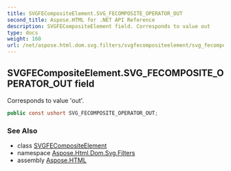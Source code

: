```yaml
---
title: SVGFECompositeElement.SVG_FECOMPOSITE_OPERATOR_OUT
second_title: Aspose.HTML for .NET API Reference
description: SVGFECompositeElement field. Corresponds to value out
type: docs
weight: 160
url: /net/aspose.html.dom.svg.filters/svgfecompositeelement/svg_fecomposite_operator_out/
---
```

## SVGFECompositeElement.SVG_FECOMPOSITE_OPERATOR_OUT field

Corresponds to value 'out'.

```csharp
public const ushort SVG_FECOMPOSITE_OPERATOR_OUT;
```

### See Also

* class [SVGFECompositeElement](../)
* namespace [Aspose.Html.Dom.Svg.Filters](../../../aspose.html.dom.svg.filters/)
* assembly [Aspose.HTML](../../../)
